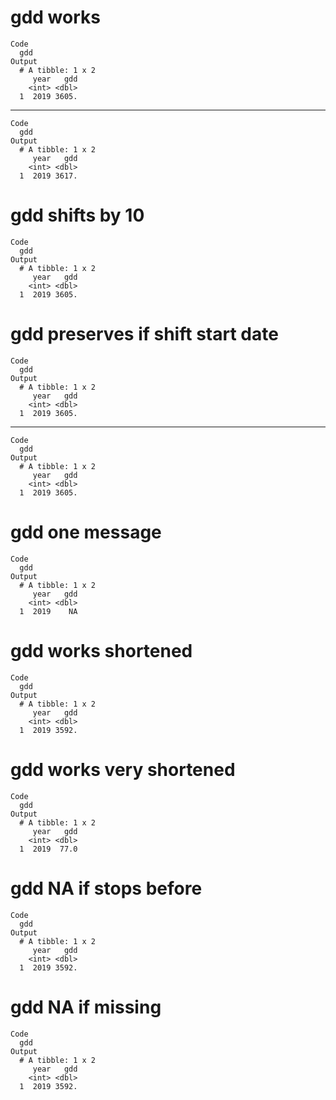 # gdd works

    Code
      gdd
    Output
      # A tibble: 1 x 2
         year   gdd
        <int> <dbl>
      1  2019 3605.

---

    Code
      gdd
    Output
      # A tibble: 1 x 2
         year   gdd
        <int> <dbl>
      1  2019 3617.

# gdd shifts by 10

    Code
      gdd
    Output
      # A tibble: 1 x 2
         year   gdd
        <int> <dbl>
      1  2019 3605.

# gdd preserves if shift start date

    Code
      gdd
    Output
      # A tibble: 1 x 2
         year   gdd
        <int> <dbl>
      1  2019 3605.

---

    Code
      gdd
    Output
      # A tibble: 1 x 2
         year   gdd
        <int> <dbl>
      1  2019 3605.

# gdd one message

    Code
      gdd
    Output
      # A tibble: 1 x 2
         year   gdd
        <int> <dbl>
      1  2019    NA

# gdd works shortened

    Code
      gdd
    Output
      # A tibble: 1 x 2
         year   gdd
        <int> <dbl>
      1  2019 3592.

# gdd works very shortened

    Code
      gdd
    Output
      # A tibble: 1 x 2
         year   gdd
        <int> <dbl>
      1  2019  77.0

# gdd NA if stops before

    Code
      gdd
    Output
      # A tibble: 1 x 2
         year   gdd
        <int> <dbl>
      1  2019 3592.

# gdd NA if missing

    Code
      gdd
    Output
      # A tibble: 1 x 2
         year   gdd
        <int> <dbl>
      1  2019 3592.

